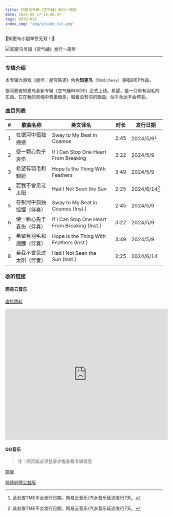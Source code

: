 ```yaml
---
title: 知更鸟专辑《空气蛹》发行一周年
date: 2025-05-17 14:06:47
tags: HOYO-MiX
index_img: "img/inside_1st.png"
---
```

🌟知更鸟小姐举世无双！🌟

<!-- more -->

![知更鸟专辑《空气蛹》发行一周年](img/inside_1st.png)

---

### 专辑介绍

本专辑为游戏《崩坏：星穹铁道》角色**知更鸟**（feat.`Chevy`）演唱的EP作品。

银河歌者知更鸟全新专辑《空气蛹INSIDE》正式上线。希望，是一只带有羽毛的东西。它在我的灵魂中筑巢栖息，唱着没有词的歌曲，似乎永远不会停息。

### 曲目列表

| # | 歌曲名称                 | 英文译名                                      | 时长 | 发行日期      |
| - | ------------------------ | --------------------------------------------- | ---- | ------------- |
| 1 | 在银河中孤独摇摆         | Sway to My Beat in Cosmos                     | 2:45 | 2024/5/9[^1]  |
| 2 | 使一颗心免于哀伤         | If I Can Stop One Heart From Breaking         | 3:22 | 2024/5/9      |
| 3 | 希望有羽毛和翅膀         | Hope Is the Thing With Feathers               | 3:49 | 2024/5/9      |
| 4 | 若我不曾见过太阳         | Had I Not Seen the Sun                        | 2:25 | 2024/6/14[^1] |
| 5 | 在银河中孤独摇摆（伴奏） | Sway to My Beat in Cosmos (Inst.)             | 2:45 | 2024/5/9      |
| 6 | 使一颗心免于哀伤（伴奏） | If I Can Stop One Heart From Breaking (Inst.) | 3:22 | 2024/5/9      |
| 7 | 希望有羽毛和翅膀（伴奏） | Hope Is the Thing With Feathers (Inst.)       | 3:49 | 2024/5/9      |
| 8 | 若我不曾见过太阳（伴奏） | Had I Not Seen the Sun (Inst.)               | 2:25 | 2024/6/14     |

[^1]: 此处取TME平台发行日期，网易云音乐/汽水音乐延迟发行7天。

### 收听链接

#### 网易云音乐

[直接跳转](https://music.163.com/#/album?id=195683561)

<iframe frameborder="no" border="0" marginwidth="0" marginheight="0" width=520 height=420 src="https://music.163.com/outchain/player?type=1&id=195683561&auto=0&height=430"></iframe>

#### QQ音乐

> 注：网页版必须登录才能查看专辑信息

[原版](https://y.qq.com/n/ryqq/albumDetail/002HgJfp494Uax)

[低频听障公益版](https://y.qq.com/n/ryqq/albumDetail/0044Zlo94XOfuZ)
